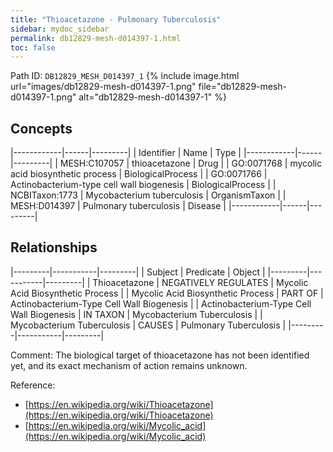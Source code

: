 ```yaml
---
title: "Thioacetazone - Pulmonary Tuberculosis"
sidebar: mydoc_sidebar
permalink: db12829-mesh-d014397-1.html
toc: false 
---
```



Path ID: `DB12829_MESH_D014397_1`
{% include image.html url="images/db12829-mesh-d014397-1.png" file="db12829-mesh-d014397-1.png" alt="db12829-mesh-d014397-1" %}

## Concepts

|------------|------|---------|
| Identifier | Name | Type    |
|------------|------|---------|
| MESH:C107057 | thioacetazone | Drug |
| GO:0071768 | mycolic acid biosynthetic process | BiologicalProcess |
| GO:0071766 | Actinobacterium-type cell wall biogenesis | BiologicalProcess |
| NCBITaxon:1773 | Mycobacterium tuberculosis | OrganismTaxon |
| MESH:D014397 | Pulmonary tuberculosis | Disease |
|------------|------|---------|

## Relationships

|---------|-----------|---------|
| Subject | Predicate | Object  |
|---------|-----------|---------|
| Thioacetazone | NEGATIVELY REGULATES | Mycolic Acid Biosynthetic Process |
| Mycolic Acid Biosynthetic Process | PART OF | Actinobacterium-Type Cell Wall Biogenesis |
| Actinobacterium-Type Cell Wall Biogenesis | IN TAXON | Mycobacterium Tuberculosis |
| Mycobacterium Tuberculosis | CAUSES | Pulmonary Tuberculosis |
|---------|-----------|---------|

Comment: The biological target of thioacetazone has not been identified yet, and its exact mechanism of action remains unknown.

Reference: 
  - [https://en.wikipedia.org/wiki/Thioacetazone](https://en.wikipedia.org/wiki/Thioacetazone)
  - [https://en.wikipedia.org/wiki/Mycolic_acid](https://en.wikipedia.org/wiki/Mycolic_acid)
